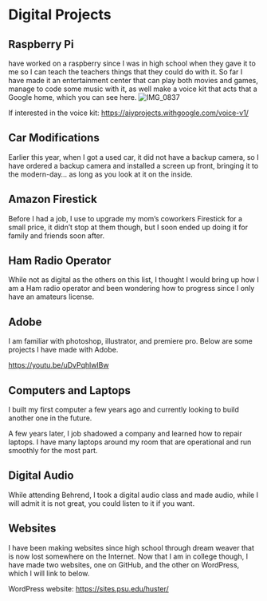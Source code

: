 # Digital Projects

## Raspberry Pi
 have worked on a raspberry since I was in high school when they gave it to me so I can teach the teachers things that they could do with it.
 So far I have made it an entertainment center that can play both movies and games, manage to code some music with it, as well make a voice kit that acts that a Google home, which you can see here.
 ![IMG_0837](https://user-images.githubusercontent.com/34407859/94471366-09bcf500-0197-11eb-8d54-5647fa16a21c.jpg)

 
 If interested in the voice kit: https://aiyprojects.withgoogle.com/voice-v1/
 
 ## Car Modifications
 Earlier this year, when I got a used car, it did not have a backup camera, so I have ordered a backup camera and installed a screen up front, bringing it to the modern-day… 
 as long as you look at it on the inside.
 
 ## Amazon Firestick
 Before I had a job, I use to upgrade my mom’s coworkers Firestick for a small price,
 it didn’t stop at them though, but I soon ended up doing it for family and friends soon after.
 
 ## Ham Radio Operator
 While not as digital as the others on this list,
 I thought I would bring up how I am a Ham radio operator and been wondering how to progress since I only have an amateurs license.

## Adobe
I am familiar with photoshop, illustrator, and premiere pro.
Below are some projects I have made with Adobe.

https://youtu.be/uDvPqhlwIBw

## Computers and Laptops
I built my first computer a few years ago and currently looking to build another one in the future.

A few years later, I job shadowed a company and learned how to repair laptops.
I have many laptops around my room that are operational and run smoothly for the most part.

## Digital Audio
While attending Behrend, I took a digital audio class and made audio, 
while I will admit it is not great, you could listen to it if you want.

## Websites
I have been making websites since high school through dream weaver that is now lost somewhere on the Internet.
Now that I am in college though, I have made two websites, one on GitHub, and the other on WordPress, which I will link to below.

WordPress website: https://sites.psu.edu/huster/
